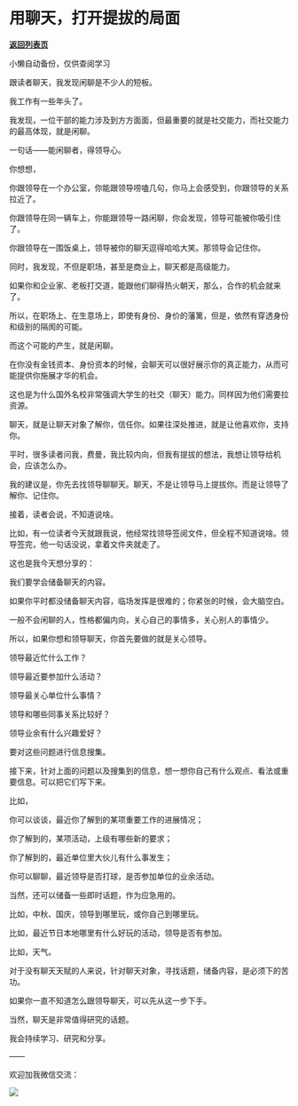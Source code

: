 # 用聊天，打开提拔的局面

[**返回列表页**](/gzh/费曼的小茶馆)

小懒自动备份，仅供查阅学习

跟读者聊天，我发现闲聊是不少人的短板。

  

我工作有一些年头了。

  

我发现，一位干部的能力涉及到方方面面，但最重要的就是社交能力，而社交能力的最高体现，就是闲聊。

  

一句话——能闲聊者，得领导心。

  

你想想，

  

你跟领导在一个办公室，你能跟领导唠嗑几句，你马上会感受到，你跟领导的关系拉近了。

  

你跟领导在同一辆车上，你能跟领导一路闲聊，你会发现，领导可能被你吸引住了。

  

你跟领导在一围饭桌上，领导被你的聊天逗得哈哈大笑。那领导会记住你。

  

同时，我发现，不但是职场，甚至是商业上，聊天都是高级能力。

  

如果你和企业家、老板打交道，能跟他们聊得热火朝天，那么，合作的机会就来了。

  

所以，在职场上、在生意场上，即使有身份、身价的藩篱，但是，依然有穿透身份和级别的隔阂的可能。

  

而这个可能的产生，就是闲聊。

  

在你没有金钱资本、身份资本的时候，会聊天可以很好展示你的真正能力，从而可能提供你施展才华的机会。

  

这也是为什么国外名校非常强调大学生的社交（聊天）能力。同样因为他们需要拉资源。

  

聊天，就是让聊天对象了解你，信任你。如果往深处推进，就是让他喜欢你，支持你。

  

平时，很多读者问我，费曼，我比较内向，但我有提拔的想法，我想让领导给机会，应该怎么办。

我的建议是，你先去找领导聊聊天。聊天，不是让领导马上提拔你。而是让领导了解你、记住你。

  

接着，读者会说，不知道说啥。

  

比如，有一位读者今天就跟我说，他经常找领导签阅文件，但全程不知道说啥。领导签完，他一句话没说，拿着文件夹就走了。

  

这也是我今天想分享的：

  

我们要学会储备聊天的内容。

  

如果你平时都没储备聊天内容，临场发挥是很难的；你紧张的时候，会大脑空白。

  

一般不会闲聊的人，性格都偏内向，关心自己的事情多，关心别人的事情少。

  

所以，如果你想和领导聊天，你首先要做的就是关心领导。

  

领导最近忙什么工作？

  

领导最近要参加什么活动？

  

领导最关心单位什么事情？

  

领导和哪些同事关系比较好？

  

领导业余有什么兴趣爱好？

  

要对这些问题进行信息搜集。

  

接下来，针对上面的问题以及搜集到的信息，想一想你自己有什么观点、看法或重要信息。可以把它们写下来。

  

比如，

  

你可以谈谈，最近你了解到的某项重要工作的进展情况；

  

你了解到的，某项活动，上级有哪些新的要求；

  

你了解到的，最近单位里大伙儿有什么事发生；

  

你可以聊聊，最近领导是否打球，是否参加单位的业余活动。

  

当然，还可以储备一些即时话题，作为应急用的。

  

比如，中秋、国庆，领导到哪里玩，或你自己到哪里玩。

  

比如，最近节日本地哪里有什么好玩的活动，领导是否有参加。

  

比如，天气。

  

对于没有聊天天赋的人来说，针对聊天对象，寻找话题，储备内容，是必须下的苦功。

  

如果你一直不知道怎么跟领导聊天，可以先从这一步下手。

  

当然，聊天是非常值得研究的话题。

  

我会持续学习、研究和分享。

  

——

  

欢迎加我微信交流：

  

![](https://mmbiz.qpic.cn/mmbiz_png/4ufdCXwkRArTia1FgWTicXC8Fe5RTP9qu9niaMRjWYDUjEhsXiaN6JNUO6ibz5uxOpIyniaMB9RY5SVnu6kSMuzDcB0Q/640?wx_fmt=png)​

  

